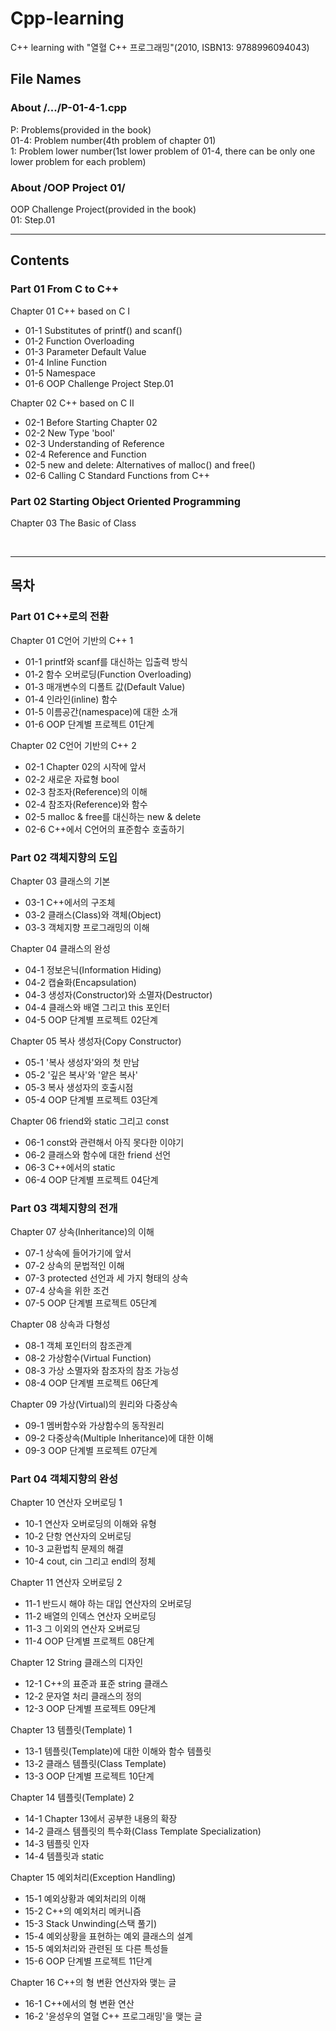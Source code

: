 # Cpp-learning
C++ learning with "열혈 C++ 프로그래밍"(2010, ISBN13: 9788996094043)

## File Names

### About /.../P-01-4-1.cpp

P: Problems(provided in the book)  
01-4: Problem number(4th problem of chapter 01)  
1: Problem lower number(1st lower problem of 01-4, there can be only one lower problem for each problem)  

### About /OOP Project 01/

OOP Challenge Project(provided in the book)  
01: Step.01  

---

## Contents

### Part 01 From C to C++

Chapter 01 C++ based on C Ⅰ
 - 01-1 Substitutes of printf() and scanf()
 - 01-2 Function Overloading
 - 01-3 Parameter Default Value
 - 01-4 Inline Function
 - 01-5 Namespace
 - 01-6 OOP Challenge Project Step.01

Chapter 02 C++ based on C Ⅱ
 - 02-1 Before Starting Chapter 02
 - 02-2 New Type 'bool'
 - 02-3 Understanding of Reference
 - 02-4 Reference and Function
 - 02-5 new and delete: Alternatives of malloc() and free()
 - 02-6 Calling C Standard Functions from C++

### Part 02 Starting Object Oriented Programming

Chapter 03 The Basic of Class

<br>

---

## 목차

### Part 01 C++로의 전환

Chapter 01 C언어 기반의 C++ 1
 - 01-1 printf와 scanf를 대신하는 입출력 방식
 - 01-2 함수 오버로딩(Function Overloading)
 - 01-3 매개변수의 디폴트 값(Default Value)
 - 01-4 인라인(inline) 함수
 - 01-5 이름공간(namespace)에 대한 소개
 - 01-6 OOP 단계별 프로젝트 01단계

Chapter 02 C언어 기반의 C++ 2
 - 02-1 Chapter 02의 시작에 앞서
 - 02-2 새로운 자료형 bool
 - 02-3 참조자(Reference)의 이해
 - 02-4 참조자(Reference)와 함수
 - 02-5 malloc & free를 대신하는 new & delete
 - 02-6 C++에서 C언어의 표준함수 호출하기

### Part 02 객체지향의 도입

Chapter 03 클래스의 기본
 - 03-1 C++에서의 구조체
 - 03-2 클래스(Class)와 객체(Object)
 - 03-3 객체지향 프로그래밍의 이해

Chapter 04 클래스의 완성
 - 04-1 정보은닉(Information Hiding)
 - 04-2 캡슐화(Encapsulation)
 - 04-3 생성자(Constructor)와 소멸자(Destructor)
 - 04-4 클래스와 배열 그리고 this 포인터
 - 04-5 OOP 단계별 프로젝트 02단계

Chapter 05 복사 생성자(Copy Constructor)
 - 05-1 '복사 생성자'와의 첫 만남
 - 05-2 '깊은 복사'와 '얕은 복사'
 - 05-3 복사 생성자의 호출시점
 - 05-4 OOP 단계별 프로젝트 03단계

Chapter 06 friend와 static 그리고 const
 - 06-1 const와 관련해서 아직 못다한 이야기
 - 06-2 클래스와 함수에 대한 friend 선언
 - 06-3 C++에서의 static
 - 06-4 OOP 단계별 프로젝트 04단계

### Part 03 객체지향의 전개

Chapter 07 상속(Inheritance)의 이해
 - 07-1 상속에 들어가기에 앞서
 - 07-2 상속의 문법적인 이해
 - 07-3 protected 선언과 세 가지 형태의 상속
 - 07-4 상속을 위한 조건
 - 07-5 OOP 단계별 프로젝트 05단계

Chapter 08 상속과 다형성
 - 08-1 객체 포인터의 참조관계
 - 08-2 가상함수(Virtual Function)
 - 08-3 가상 소멸자와 참조자의 참조 가능성
 - 08-4 OOP 단계별 프로젝트 06단계

Chapter 09 가상(Virtual)의 원리와 다중상속
 - 09-1 멤버함수와 가상함수의 동작원리
 - 09-2 다중상속(Multiple Inheritance)에 대한 이해
 - 09-3 OOP 단계별 프로젝트 07단계

### Part 04 객체지향의 완성

Chapter 10 연산자 오버로딩 1
 - 10-1 연산자 오버로딩의 이해와 유형
 - 10-2 단항 연산자의 오버로딩
 - 10-3 교환법칙 문제의 해결
 - 10-4 cout, cin 그리고 endl의 정체

Chapter 11 연산자 오버로딩 2
 - 11-1 반드시 해야 하는 대입 연산자의 오버로딩
 - 11-2 배열의 인덱스 연산자 오버로딩
 - 11-3 그 이외의 연산자 오버로딩
 - 11-4 OOP 단계별 프로젝트 08단계

Chapter 12 String 클래스의 디자인
 - 12-1 C++의 표준과 표준 string 클래스
 - 12-2 문자열 처리 클래스의 정의
 - 12-3 OOP 단계별 프로젝트 09단계

Chapter 13 템플릿(Template) 1
 - 13-1 템플릿(Template)에 대한 이해와 함수 템플릿
 - 13-2 클래스 템플릿(Class Template)
 - 13-3 OOP 단계별 프로젝트 10단계

Chapter 14 템플릿(Template) 2
 - 14-1 Chapter 13에서 공부한 내용의 확장
 - 14-2 클래스 템플릿의 특수화(Class Template Specialization)
 - 14-3 템플릿 인자
 - 14-4 템플릿과 static

Chapter 15 예외처리(Exception Handling)
 - 15-1 예외상황과 예외처리의 이해
 - 15-2 C++의 예외처리 메커니즘
 - 15-3 Stack Unwinding(스택 풀기)
 - 15-4 예외상황을 표현하는 예외 클래스의 설계
 - 15-5 예외처리와 관련된 또 다른 특성들
 - 15-6 OOP 단계별 프로젝트 11단계

Chapter 16 C++의 형 변환 연산자와 맺는 글
 - 16-1 C++에서의 형 변환 연산
 - 16-2 '윤성우의 열혈 C++ 프로그래밍'을 맺는 글
